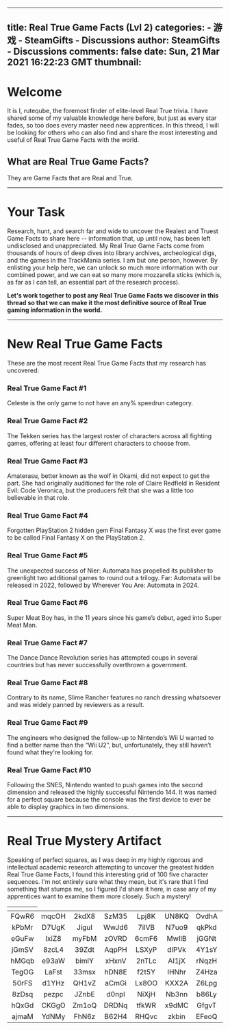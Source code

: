 
---
title: Real True Game Facts (Lvl 2)
categories: 
    - 游戏
    - SteamGifts - Discussions
author: SteamGifts - Discussions
comments: false
date: Sun, 21 Mar 2021 16:22:23 GMT
thumbnail: 
---

<div>   
<h1>Welcome</h1>
<p>It is I, ruteqube, the foremost finder of elite-level Real True trivia. I have shared some of my valuable knowledge here before, but just as every star fades, so too does every master need new apprentices. In this thread, I will be looking for others who can also find and share the most interesting and useful of Real True Game Facts with the world.</p>
<h2>What are Real True Game Facts?</h2>
<p>They are Game Facts that are Real and True.</p>
<hr>
<h1>Your Task</h1>
<p>Research, hunt, and search far and wide to uncover the Realest and Truest Game Facts to share here -- information that, up until now, has been left undisclosed and unappreciated. My Real True Game Facts come from thousands of hours of deep dives into library archives, archeological digs, and the games in the TrackMania series. I am but one person, however. By enlisting your help here, we can unlock so much more information with our combined power, and we can eat so many more mozzarella sticks (which is, as far as I can tell, an essential part of the research process).</p>
<p><strong>Let's work together to post any Real True Game Facts we discover in this thread so that we can make it the most definitive source of Real True gaming information in the world.</strong></p>
<hr>
<h1>New Real True Game Facts</h1>
<p>These are the most recent Real True Game Facts that my research has uncovered:</p>
<h3>Real True Game Fact #1</h3>
<p>Celeste is the only game to not have an any% speedrun category.</p>
<h3>Real True Game Fact #2</h3>
<p>The Tekken series has the largest roster of characters across all fighting games, offering at least four different characters to choose from.</p>
<h3>Real True Game Fact #3</h3>
<p>Amaterasu, better known as the wolf in Okami, did not expect to get the part. She had originally auditioned for the role of Claire Redfield in Resident Evil: Code Veronica, but the producers felt that she was a little too believable in that role. </p>
<h3>Real True Game Fact #4</h3>
<p>Forgotten PlayStation 2 hidden gem Final Fantasy X was the first ever game to be called Final Fantasy X on the PlayStation 2.</p>
<h3>Real True Game Fact #5</h3>
<p>The unexpected success of Nier: Automata has propelled its publisher to greenlight two additional games to round out a trilogy. Far: Automata will be released in 2022, followed by Wherever You Are: Automata in 2024.</p>
<h3>Real True Game Fact #6</h3>
<p>Super Meat Boy has, in the 11 years since his game’s debut, aged into Super Meat Man.</p>
<h3>Real True Game Fact #7</h3>
<p>The Dance Dance Revolution series has attempted coups in several countries but has never successfully overthrown a government.</p>
<h3>Real True Game Fact #8</h3>
<p>Contrary to its name, Slime Rancher features no ranch dressing whatsoever and was widely panned by reviewers as a result.</p>
<h3>Real True Game Fact #9</h3>
<p>The engineers who designed the follow-up to Nintendo’s Wii U wanted to find a better name than the “Wii U2”, but, unfortunately, they still haven’t found what they're looking for.</p>
<h3>Real True Game Fact #10</h3>
<p>Following the SNES, Nintendo wanted to push games into the second dimension and released the highly successful Nintendo 144. It was named for a perfect square because the console was the first device to ever be able to display graphics in two dimensions. </p>
<hr>
<h1>Real True Mystery Artifact</h1>
<p>Speaking of perfect squares, as I was deep in my highly rigorous and intellectual academic research attempting to uncover the greatest hidden Real True Game Facts, I found this interesting grid of 100 five character sequences. I'm not entirely sure what they mean, but it's rare that I find something that stumps me, so I figured I'd share it here, in case any of my apprentices want to examine them more closely. Such a mystery!</p>
<table>
<thead>
<tr>
<th style="text-align:center;"></th>
</tr>
</thead>
<tbody>
<tr>
<td style="text-align:center;">FQwR6</td>
<td style="text-align:center;">mqcOH</td>
<td style="text-align:center;">2kdX8</td>
<td style="text-align:center;">SzM35</td>
<td style="text-align:center;">Lpj8K</td>
<td style="text-align:center;">UN8KQ</td>
<td style="text-align:center;">OvdhA</td>
<td style="text-align:center;">jWsk8</td>
<td style="text-align:center;">v05Sx</td>
<td style="text-align:center;">lOQFr</td>
</tr>
<tr>
<td style="text-align:center;">kPbMr</td>
<td style="text-align:center;">D7UgK</td>
<td style="text-align:center;">JiguI</td>
<td style="text-align:center;">WwJd6</td>
<td style="text-align:center;">7ilVB</td>
<td style="text-align:center;">N7uo9</td>
<td style="text-align:center;">qkPkd</td>
<td style="text-align:center;">Jbzuv</td>
<td style="text-align:center;">fDTNa</td>
<td style="text-align:center;">wTqDO</td>
</tr>
<tr>
<td style="text-align:center;">eGuFw</td>
<td style="text-align:center;">IxiZ8</td>
<td style="text-align:center;">myFbM</td>
<td style="text-align:center;">zOVRD</td>
<td style="text-align:center;">6cmF6</td>
<td style="text-align:center;">MwIlB</td>
<td style="text-align:center;">jGGNt</td>
<td style="text-align:center;">X2SiF</td>
<td style="text-align:center;">OUwjz</td>
<td style="text-align:center;">JIpT7</td>
</tr>
<tr>
<td style="text-align:center;">jGmSV</td>
<td style="text-align:center;">8zcL4</td>
<td style="text-align:center;">39Zdt</td>
<td style="text-align:center;">AqpPH</td>
<td style="text-align:center;">LSXyP</td>
<td style="text-align:center;">dIPVk</td>
<td style="text-align:center;">4Y1sY</td>
<td style="text-align:center;">YG6xz</td>
<td style="text-align:center;">aw3oO</td>
<td style="text-align:center;">T4MnX</td>
</tr>
<tr>
<td style="text-align:center;">hMGqb</td>
<td style="text-align:center;">e93aW</td>
<td style="text-align:center;">bimlY</td>
<td style="text-align:center;">xHxnV</td>
<td style="text-align:center;">2nTLc</td>
<td style="text-align:center;">AI1jX</td>
<td style="text-align:center;">rNqzH</td>
<td style="text-align:center;">v1ZXj</td>
<td style="text-align:center;">aFRa1</td>
<td style="text-align:center;">FeO9q</td>
</tr>
<tr>
<td style="text-align:center;">TegOG</td>
<td style="text-align:center;">LaFst</td>
<td style="text-align:center;">33msx</td>
<td style="text-align:center;">hDN8E</td>
<td style="text-align:center;">f2t5Y</td>
<td style="text-align:center;">IHNhr</td>
<td style="text-align:center;">Z4Hza</td>
<td style="text-align:center;">i2x7B</td>
<td style="text-align:center;">faeSr</td>
<td style="text-align:center;">X9BiJ</td>
</tr>
<tr>
<td style="text-align:center;">50rFS</td>
<td style="text-align:center;">d1YHz</td>
<td style="text-align:center;">QH1vZ</td>
<td style="text-align:center;">aCmGi</td>
<td style="text-align:center;">Lx8OO</td>
<td style="text-align:center;">KXX2A</td>
<td style="text-align:center;">Z6Lpg</td>
<td style="text-align:center;">iL70P</td>
<td style="text-align:center;">eZRju</td>
<td style="text-align:center;">izvNK</td>
</tr>
<tr>
<td style="text-align:center;">8zDsq</td>
<td style="text-align:center;">pezpc</td>
<td style="text-align:center;">JZnbE</td>
<td style="text-align:center;">d0npl</td>
<td style="text-align:center;">NiXjH</td>
<td style="text-align:center;">Nb3nn</td>
<td style="text-align:center;">b86Ly</td>
<td style="text-align:center;">NFsMS</td>
<td style="text-align:center;">GyuzG</td>
<td style="text-align:center;">JqtBM</td>
</tr>
<tr>
<td style="text-align:center;">hQxGd</td>
<td style="text-align:center;">CKGgO</td>
<td style="text-align:center;">Zm1oQ</td>
<td style="text-align:center;">DRDNq</td>
<td style="text-align:center;">tfkWR</td>
<td style="text-align:center;">x9dMC</td>
<td style="text-align:center;">GfgvT</td>
<td style="text-align:center;">nkUSp</td>
<td style="text-align:center;">tFEBl</td>
<td style="text-align:center;">i2DeP</td>
</tr>
<tr>
<td style="text-align:center;">ajmaM</td>
<td style="text-align:center;">YdNMy</td>
<td style="text-align:center;">FhN6z</td>
<td style="text-align:center;">B62H4</td>
<td style="text-align:center;">RHQvc</td>
<td style="text-align:center;">zkbin</td>
<td style="text-align:center;">EFeoQ</td>
<td style="text-align:center;">cd2Nx</td>
<td style="text-align:center;">X3Pi9</td>
<td style="text-align:center;">6WCvo</td>
</tr>
</tbody>
</table>  
</div>
            